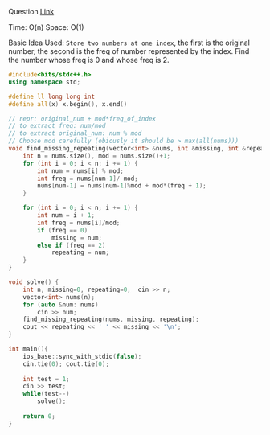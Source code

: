 Question [Link](https://practice.geeksforgeeks.org/problems/find-missing-and-repeating/0)

Time: O(n)
Space: O(1)

Basic Idea Used: `Store two numbers at one index`, the first is the original number, the second is the freq of number
represented by the index. Find the number whose freq is 0 and whose freq is 2.

```c++
#include<bits/stdc++.h>
using namespace std;

#define ll long long int
#define all(x) x.begin(), x.end()

// repr: original_num + mod*freq_of_index
// to extract freq: num/mod
// to extract original_num: num % mod
// Choose mod carefully (obiously it should be > max(all(nums)))
void find_missing_repeating(vector<int> &nums, int &missing, int &repeating) {
    int n = nums.size(), mod = nums.size()+1;
    for (int i = 0; i < n; i += 1) {
        int num = nums[i] % mod;
        int freq = nums[num-1]/ mod;
        nums[num-1] = nums[num-1]%mod + mod*(freq + 1);
    }

    for (int i = 0; i < n; i += 1) {
        int num = i + 1;
        int freq = nums[i]/mod;
        if (freq == 0)
            missing = num;
        else if (freq == 2)
            repeating = num;
    }
}

void solve() {
    int n, missing=0, repeating=0;  cin >> n;
    vector<int> nums(n);
    for (auto &num: nums)
        cin >> num;
    find_missing_repeating(nums, missing, repeating);
    cout << repeating << ' ' << missing << '\n';
}

int main(){
    ios_base::sync_with_stdio(false);
    cin.tie(0); cout.tie(0);
    
    int test = 1;
    cin >> test;
    while(test--)
        solve();
    
    return 0;
}

```